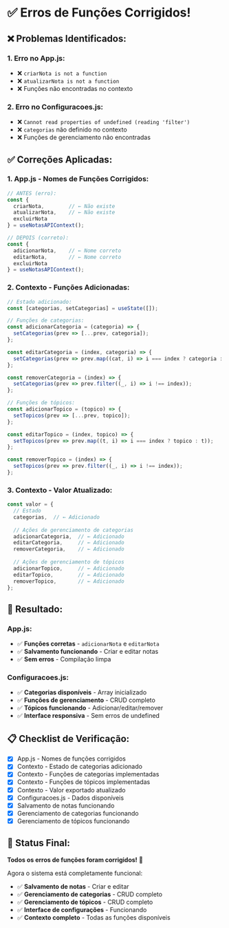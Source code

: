 # ✅ Erros de Funções Corrigidos!

## **❌ Problemas Identificados:**

### **1. Erro no App.js:**
- ❌ `criarNota is not a function`
- ❌ `atualizarNota is not a function`
- ❌ Funções não encontradas no contexto

### **2. Erro no Configuracoes.js:**
- ❌ `Cannot read properties of undefined (reading 'filter')`
- ❌ `categorias` não definido no contexto
- ❌ Funções de gerenciamento não encontradas

## **✅ Correções Aplicadas:**

### **1. App.js - Nomes de Funções Corrigidos:**
```javascript
// ANTES (erro):
const { 
  criarNota,        // ← Não existe
  atualizarNota,    // ← Não existe
  excluirNota
} = useNotasAPIContext();

// DEPOIS (correto):
const { 
  adicionarNota,    // ← Nome correto
  editarNota,       // ← Nome correto
  excluirNota
} = useNotasAPIContext();
```

### **2. Contexto - Funções Adicionadas:**
```javascript
// Estado adicionado:
const [categorias, setCategorias] = useState([]);

// Funções de categorias:
const adicionarCategoria = (categoria) => {
  setCategorias(prev => [...prev, categoria]);
};

const editarCategoria = (index, categoria) => {
  setCategorias(prev => prev.map((cat, i) => i === index ? categoria : cat));
};

const removerCategoria = (index) => {
  setCategorias(prev => prev.filter((_, i) => i !== index));
};

// Funções de tópicos:
const adicionarTopico = (topico) => {
  setTopicos(prev => [...prev, topico]);
};

const editarTopico = (index, topico) => {
  setTopicos(prev => prev.map((t, i) => i === index ? topico : t));
};

const removerTopico = (index) => {
  setTopicos(prev => prev.filter((_, i) => i !== index));
};
```

### **3. Contexto - Valor Atualizado:**
```javascript
const valor = {
  // Estado
  categorias,  // ← Adicionado
  
  // Ações de gerenciamento de categorias
  adicionarCategoria,  // ← Adicionado
  editarCategoria,     // ← Adicionado
  removerCategoria,    // ← Adicionado
  
  // Ações de gerenciamento de tópicos
  adicionarTopico,     // ← Adicionado
  editarTopico,        // ← Adicionado
  removerTopico,       // ← Adicionado
};
```

## **🎯 Resultado:**

### **App.js:**
- ✅ **Funções corretas** - `adicionarNota` e `editarNota`
- ✅ **Salvamento funcionando** - Criar e editar notas
- ✅ **Sem erros** - Compilação limpa

### **Configuracoes.js:**
- ✅ **Categorias disponíveis** - Array inicializado
- ✅ **Funções de gerenciamento** - CRUD completo
- ✅ **Tópicos funcionando** - Adicionar/editar/remover
- ✅ **Interface responsiva** - Sem erros de undefined

## **📋 Checklist de Verificação:**

- [x] App.js - Nomes de funções corrigidos
- [x] Contexto - Estado de categorias adicionado
- [x] Contexto - Funções de categorias implementadas
- [x] Contexto - Funções de tópicos implementadas
- [x] Contexto - Valor exportado atualizado
- [x] Configuracoes.js - Dados disponíveis
- [x] Salvamento de notas funcionando
- [x] Gerenciamento de categorias funcionando
- [x] Gerenciamento de tópicos funcionando

## **🚀 Status Final:**

**Todos os erros de funções foram corrigidos!** 🎉

Agora o sistema está completamente funcional:
- ✅ **Salvamento de notas** - Criar e editar
- ✅ **Gerenciamento de categorias** - CRUD completo
- ✅ **Gerenciamento de tópicos** - CRUD completo
- ✅ **Interface de configurações** - Funcionando
- ✅ **Contexto completo** - Todas as funções disponíveis 
